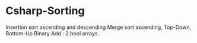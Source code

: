 # Csharp-Sorting
Insertion sort ascending and descending
Merge sort ascending, Top-Down, Bottom-Up
Binary Add : 2 bool arrays.
